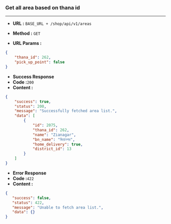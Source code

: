 ### Get all area based on thana id
___

* **URL :** `BASE_URL + /shop/api/v1/areas`

* **Method :** `GET`

* **URL Params :**

```json
{
    "thana_id": 262,
    "pick_up_point": false
}
```
* **Success Response**
 * **Code :**`200`
 * **Content :**
```json
{
    "success": true,
    "status": 200,
    "message": "Successfully fetched area list.",
    "data": [
        {
            "id": 2075,
            "thana_id": 262,
            "name": "Zianagar",
            "bn_name": "জিয়ানগর",
            "home_delivery": true,
            "district_id": 13
        }
    ]
}
```
* **Error Response**
 * **Code :**`422`
 * **Content :**
```json
{
   "success": false,
   "status": 422,
   "message": "Unable to fetch area list.",
   "data": {}
}
```


